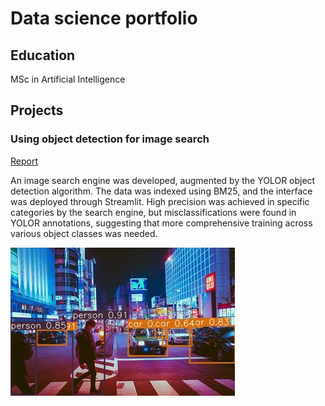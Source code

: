 # Data science portfolio

## Education
MSc in Artificial Intelligence

## Projects
### Using object detection for image search
[Report](https://drive.google.com/drive/folders/1T7Dc21sqyA4MDZxpY11Bj6AIbZfzcssv?usp=sharing)

An image search engine was developed, augmented by the YOLOR object detection algorithm. The data was indexed using BM25, and the interface was deployed through Streamlit. High precision was achieved in specific categories by the search engine, but misclassifications were found in YOLOR annotations, suggesting that more comprehensive training across various object classes was needed.

![Computer vision](/assets/image_3621.jpg)



